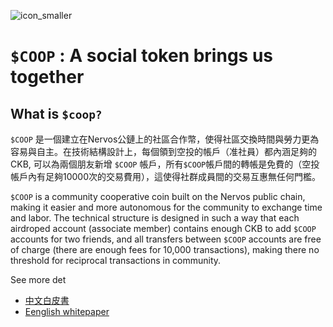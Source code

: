 
![icon_smaller](https://user-images.githubusercontent.com/406686/139627049-eff3c35b-7e61-4469-a6b8-2a941ce0ae74.png)


# ```$COOP``` : A social token brings us together

## What is ```$coop?```
```$COOP``` 是一個建立在Nervos公鏈上的社區合作幣，使得社區交換時間與勞力更為容易與自主。在技術結構設計上，每個領到空投的帳戶（准社員）都內涵足夠的CKB, 可以為兩個朋友新增 ```$COOP``` 帳戶，所有```$COOP```帳戶間的轉帳是免費的（空投帳戶內有足夠10000次的交易費用），這使得社群成員間的交易互惠無任何門檻。

``$COOP`` is a community cooperative coin built on the Nervos public chain, making it easier and more autonomous for the community to exchange time and labor. The technical structure is designed in such a way that each airdroped account (associate member) contains enough CKB to add ``$COOP`` accounts for two friends, and all transfers between ```$COOP``` accounts are free of charge (there are enough fees for 10,000 transactions), making there no threshold for reciprocal transactions in community.

See more det 
* [中文白皮書](https://github.com/CAAINS/COOP/blob/main/Chinese_whitepaper.md)
*  [Eenglish whitepaper](https://github.com/CAAINS/COOP/blob/main/en_whitepapter.md)

